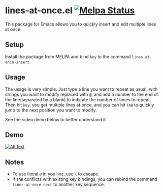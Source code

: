 # lines-at-once.el [![Melpa Status](http://melpa.milkbox.net/packages/lines-at-once-badge.svg)](http://melpa.milkbox.net/#/lines-at-once)
This package for Emacs allows you to quickly insert and edit multiple lines at once.

## Setup
Install the package from MELPA and bind `key` to the command `lines-at-once-insert`.

## Usage
The usage is very simple. Just type a line you want to repeat as usual, with strings you want to modify replaced with `@`, and add a number to the end of the line(separated by a blank) to indicate the number of times to repeat. Then hit `key`, you get multiple lines at once, and you can hit `TAB` to quickly jump to the next position you want to modify.

See the video demo below to better understand it.

## Demo
[![Alt text](https://img.youtube.com/vi/7ZoYGpRn9w0/0.jpg)](https://www.youtube.com/watch?v=7ZoYGpRn9w0)

## Notes
* To use literal `@` in you line, use `\` to escape.
* If `TAB` conflicts with existing key bindings, you can rebind the command `lines-at-once-next` to another key sequence.
